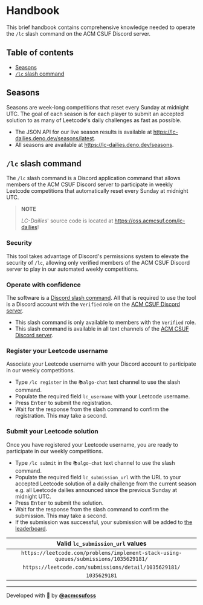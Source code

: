 # Handbook

This brief handbook contains comprehensive knowledge needed to operate the `/lc`
slash command on the ACM CSUF Discord server.

## Table of contents

- [Seasons](#seasons)
- [`/lc` slash command](#lc-slash-command)

## Seasons

Seasons are week-long competitions that reset every Sunday at midnight UTC. The
goal of each season is for each player to submit an accepted solution to as many
of Leetcode's daily challenges as fast as possible.

- The JSON API for our live season results is available at
  <https://lc-dailies.deno.dev/seasons/latest>.
- All seasons are available at <https://lc-dailies.deno.dev/seasons>.

## `/lc` slash command

The `/lc` slash command is a Discord application command that allows members of
the ACM CSUF Discord server to participate in weekly Leetcode competitions that
automatically reset every Sunday at midnight UTC.

> **NOTE**
>
> _LC-Dailies_' source code is located at <https://oss.acmcsuf.com/lc-dailies>!

### Security

This tool takes advantage of Discord's permissions system to elevate the
security of `/lc`, allowing only verified members of the ACM CSUF Discord server
to play in our automated weekly competitions.

### Operate with confidence

The software is a
[Discord slash command](https://discord.com/developers/docs/interactions/application-commands).
All that is required to use the tool is a Discord account with the `Verified`
role on the [ACM CSUF Discord server](https://acmcsuf.com/discord).

- This slash command is only available to members with the `Verified` role.
- This slash command is available in all text channels of the
  [ACM CSUF Discord server](https://acmcsuf.com/discord).

### Register your Leetcode username

Associate your Leetcode username with your Discord account to participate in our
weekly competitions.

- Type `/lc register` in the `📚algo-chat` text channel to use the slash
  command.
- Populate the required field `lc_username` with your Leetcode username.
- Press <kbd>Enter</kbd> to submit the registration.
- Wait for the response from the slash command to confirm the registration. This
  may take a second.

### Submit your Leetcode solution

Once you have registered your Leetcode username, you are ready to participate in
our weekly competitions.

- Type `/lc submit` in the `📚algo-chat` text channel to use the slash command.
- Populate the required field `lc_submission_url` with the URL to your accepted
  Leetcode solution of a daily challenge from the current season e.g. all
  Leetcode dailies announced since the previous Sunday at midnight UTC.
- Press <kbd>Enter</kbd> to submit the solution.
- Wait for the response from the slash command to confirm the submission. This
  may take a second.
- If the submission was successful, your submission will be added to
  [the leaderboard](https://lc-dailies.deno.dev/seasons/latest).

|                           Valid `lc_submission_url` values                           |
| :----------------------------------------------------------------------------------: |
| `https://leetcode.com/problems/implement-stack-using-queues/submissions/1035629181/` |
|                `https://leetcode.com/submissions/detail/1035629181/`                 |
|                                     `1035629181`                                     |

---

Developed with 💖 by [**@acmcsufoss**](https://oss.acmcsuf.com/)
